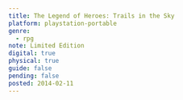 ```yaml
---
title: The Legend of Heroes: Trails in the Sky
platform: playstation-portable
genre:
  - rpg
note: Limited Edition
digital: true
physical: true
guide: false
pending: false
posted: 2014-02-11
---
```


